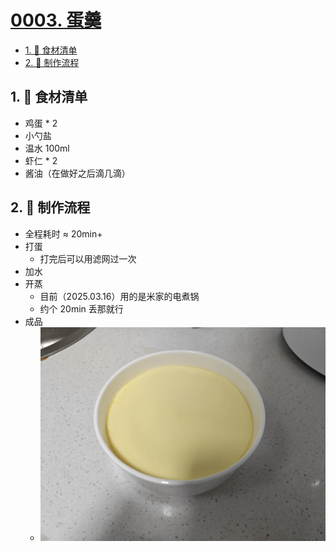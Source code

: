 # [0003. 蛋羹](https://github.com/Tdahuyou/TNotes.cooking/tree/main/notes/0003.%20%E8%9B%8B%E7%BE%B9)

<!-- region:toc -->

- [1. 📝 食材清单](#1--食材清单)
- [2. 📒 制作流程](#2--制作流程)

<!-- endregion:toc -->

## 1. 📝 食材清单

- 鸡蛋 * 2
- 小勺盐
- 温水 100ml
- 虾仁 * 2
- 酱油（在做好之后滴几滴）

## 2. 📒 制作流程

- 全程耗时 ≈ 20min+
- 打蛋
  - 打完后可以用滤网过一次
- 加水
- 开蒸
  - 目前（2025.03.16）用的是米家的电煮锅
  - 约个 20min 丢那就行
- 成品
  - ![](assets/2025-01-03-23-21-26.png)
